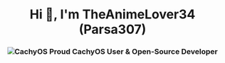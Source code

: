 <h1 align="center">Hi 👋, I'm TheAnimeLover34 (Parsa307)</h1>
<h3 align="center">
  <img src="https://raw.githubusercontent.com/Parsa307/Parsa307/master/CachyOS.svg" alt="CachyOS"/> Proud CachyOS User & Open-Source Developer
</h3>
